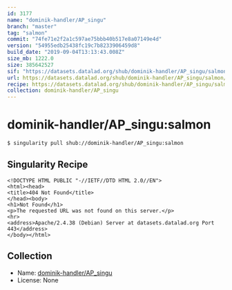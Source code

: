 ```yaml
---
id: 3177
name: "dominik-handler/AP_singu"
branch: "master"
tag: "salmon"
commit: "74fe71e2f2a1c597ae75bbb40b517e8a07149e4d"
version: "54955edb25438fc19c7b8233906459d8"
build_date: "2019-09-04T13:13:43.008Z"
size_mb: 1222.0
size: 385642527
sif: "https://datasets.datalad.org/shub/dominik-handler/AP_singu/salmon/2019-09-04-74fe71e2-54955edb/54955edb25438fc19c7b8233906459d8.sif"
url: https://datasets.datalad.org/shub/dominik-handler/AP_singu/salmon/2019-09-04-74fe71e2-54955edb/
recipe: https://datasets.datalad.org/shub/dominik-handler/AP_singu/salmon/2019-09-04-74fe71e2-54955edb/Singularity
collection: dominik-handler/AP_singu
---
```


# dominik-handler/AP_singu:salmon

```bash
$ singularity pull shub://dominik-handler/AP_singu:salmon
```

## Singularity Recipe

```singularity
<!DOCTYPE HTML PUBLIC "-//IETF//DTD HTML 2.0//EN">
<html><head>
<title>404 Not Found</title>
</head><body>
<h1>Not Found</h1>
<p>The requested URL was not found on this server.</p>
<hr>
<address>Apache/2.4.38 (Debian) Server at datasets.datalad.org Port 443</address>
</body></html>
```

## Collection

 - Name: [dominik-handler/AP_singu](https://github.com/dominik-handler/AP_singu)
 - License: None

